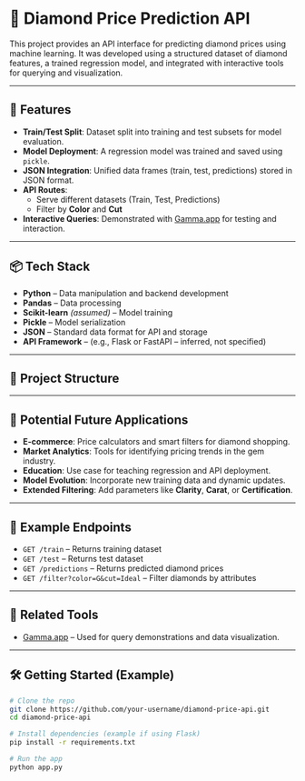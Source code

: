 # 💎 Diamond Price Prediction API

This project provides an API interface for predicting diamond prices using machine learning. It was developed using a structured dataset of diamond features, a trained regression model, and integrated with interactive tools for querying and visualization.

---

## 🚀 Features

- **Train/Test Split**: Dataset split into training and test subsets for model evaluation.
- **Model Deployment**: A regression model was trained and saved using `pickle`.
- **JSON Integration**: Unified data frames (train, test, predictions) stored in JSON format.
- **API Routes**:
  - Serve different datasets (Train, Test, Predictions)
  - Filter by **Color** and **Cut**
- **Interactive Queries**: Demonstrated with [Gamma.app](https://gamma.app) for testing and interaction.

---

## 📦 Tech Stack

- **Python** – Data manipulation and backend development
- **Pandas** – Data processing
- **Scikit-learn** *(assumed)* – Model training
- **Pickle** – Model serialization
- **JSON** – Standard data format for API and storage
- **API Framework** – (e.g., Flask or FastAPI – inferred, not specified)

---

## 📂 Project Structure

---

## 🔮 Potential Future Applications

- **E-commerce**: Price calculators and smart filters for diamond shopping.
- **Market Analytics**: Tools for identifying pricing trends in the gem industry.
- **Education**: Use case for teaching regression and API deployment.
- **Model Evolution**: Incorporate new training data and dynamic updates.
- **Extended Filtering**: Add parameters like **Clarity**, **Carat**, or **Certification**.

---

## 📍 Example Endpoints

- `GET /train` – Returns training dataset
- `GET /test` – Returns test dataset
- `GET /predictions` – Returns predicted diamond prices
- `GET /filter?color=G&cut=Ideal` – Filter diamonds by attributes

---

## 🔗 Related Tools

- [Gamma.app](https://gamma.app) – Used for query demonstrations and data visualization.

---

## 🛠️ Getting Started (Example)

```bash
# Clone the repo
git clone https://github.com/your-username/diamond-price-api.git
cd diamond-price-api

# Install dependencies (example if using Flask)
pip install -r requirements.txt

# Run the app
python app.py
